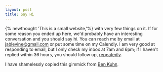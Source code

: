 ```yaml
---
layout: post
title: Say Hi
---
```

{% newthought 'This is a small website,'%} with very few things on it. If for some reason you ended up here, we'd probably have an interesting conversation and you should say hi. You can reach me by email at <a href="mailto:jablevine@gmail.com">jablevine@gmail.com</a> or put some time on my Calendly. I am very good at responding to email, but I only check my inbox at 7am and 6pm; if I haven't replied within 36 hours, you should follow up, [repeatedly](https://guzey.com/follow-up/).

I have shamelessly copied this gimmick from [Ben Kuhn](https://www.benkuhn.net/hi/).

<br>

<!-- Calendly inline widget begin -->
<div class="calendly-inline-widget" data-url="https://calendly.com/jablevine?hide_gdpr_banner=1" style="min-width:220px;height:650px;"></div>
<script type="text/javascript" src="https://assets.calendly.com/assets/external/widget.js" async></script>
<!-- Calendly inline widget end -->
